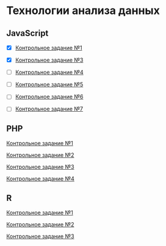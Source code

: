 # Технологии анализа данныx
## JavaScript
- [x] [Контрольное задание №1](https://github.com/philippsemenov/-Data-analysis-technologies/blob/main/js1.md)

- [x] [Контрольное задание №3](https://github.com/philippsemenov/-Data-analysis-technologies/blob/main/js3.md)

- [ ] [Контрольное задание №4](https://github.com/philippsemenov/-Data-analysis-technologies/blob/main/js4.md)

- [ ] [Контрольное задание №5]()

- [ ] [Контрольное задание №6]()

- [ ] [Контрольное задание №7]()
## PHP
[Контрольное задание №1]()

[Контрольное задание №2]()

[Контрольное задание №3]()

[Контрольное задание №4]()
## R
[Контрольное задание №1]()

[Контрольное задание №2]()

[Контрольное задание №3]()
